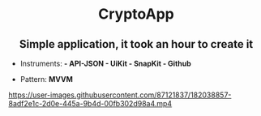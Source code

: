 <h1 align="center">CryptoApp</h1>

<h2 align="center">Simple application, it took an hour to create it</h2>

- Instruments: **- API-JSON - UiKit - SnapKit - Github**

- Pattern: **MVVM**



https://user-images.githubusercontent.com/87121837/182038857-8adf2e1c-2d0e-445a-9b4d-00fb302d98a4.mp4

